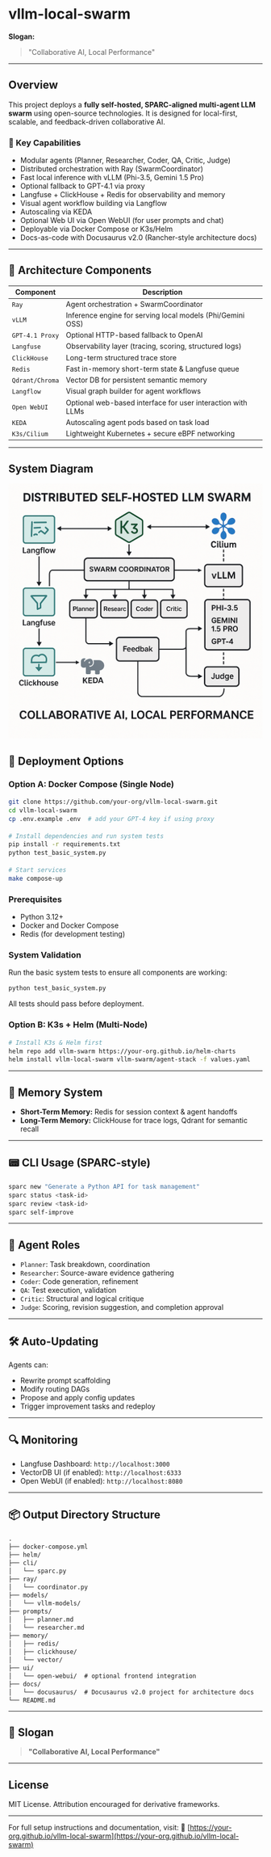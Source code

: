 # vllm-local-swarm

**Slogan:**

> "Collaborative AI, Local Performance"

---

## Overview

This project deploys a **fully self-hosted, SPARC-aligned multi-agent LLM swarm** using open-source technologies. It is designed for local-first, scalable, and feedback-driven collaborative AI.

### 🎯 Key Capabilities

* Modular agents (Planner, Researcher, Coder, QA, Critic, Judge)
* Distributed orchestration with Ray (SwarmCoordinator)
* Fast local inference with vLLM (Phi-3.5, Gemini 1.5 Pro)
* Optional fallback to GPT-4.1 via proxy
* Langfuse + ClickHouse + Redis for observability and memory
* Visual agent workflow building via Langflow
* Autoscaling via KEDA
* Optional Web UI via Open WebUI (for user prompts and chat)
* Deployable via Docker Compose or K3s/Helm
* Docs-as-code with Docusaurus v2.0 (Rancher-style architecture docs)

---

## 🔧 Architecture Components

| Component       | Description                                                 |
| --------------- | ----------------------------------------------------------- |
| `Ray`           | Agent orchestration + SwarmCoordinator                      |
| `vLLM`          | Inference engine for serving local models (Phi/Gemini OSS)  |
| `GPT-4.1 Proxy` | Optional HTTP-based fallback to OpenAI                      |
| `Langfuse`      | Observability layer (tracing, scoring, structured logs)     |
| `ClickHouse`    | Long-term structured trace store                            |
| `Redis`         | Fast in-memory short-term state & Langfuse queue            |
| `Qdrant/Chroma` | Vector DB for persistent semantic memory                    |
| `Langflow`      | Visual graph builder for agent workflows                    |
| `Open WebUI`    | Optional web-based interface for user interaction with LLMs |
| `KEDA`          | Autoscaling agent pods based on task load                   |
| `K3s/Cilium`    | Lightweight Kubernetes + secure eBPF networking             |

---

## System Diagram

![alt text](image.png)

## 🚀 Deployment Options

### Option A: Docker Compose (Single Node)

```bash
git clone https://github.com/your-org/vllm-local-swarm.git
cd vllm-local-swarm
cp .env.example .env  # add your GPT-4 key if using proxy

# Install dependencies and run system tests
pip install -r requirements.txt
python test_basic_system.py

# Start services
make compose-up
```

### Prerequisites

* Python 3.12+
* Docker and Docker Compose
* Redis (for development testing)

### System Validation

Run the basic system tests to ensure all components are working:

```bash
python test_basic_system.py
```

All tests should pass before deployment.

### Option B: K3s + Helm (Multi-Node)

```bash
# Install K3s & Helm first
helm repo add vllm-swarm https://your-org.github.io/helm-charts
helm install vllm-local-swarm vllm-swarm/agent-stack -f values.yaml
```

---

## 🧠 Memory System

* **Short-Term Memory:** Redis for session context & agent handoffs
* **Long-Term Memory:** ClickHouse for trace logs, Qdrant for semantic recall

---

## 📟 CLI Usage (SPARC-style)

```bash
sparc new "Generate a Python API for task management"
sparc status <task-id>
sparc review <task-id>
sparc self-improve
```

---

## 🤖 Agent Roles

* `Planner`: Task breakdown, coordination
* `Researcher`: Source-aware evidence gathering
* `Coder`: Code generation, refinement
* `QA`: Test execution, validation
* `Critic`: Structural and logical critique
* `Judge`: Scoring, revision suggestion, and completion approval

---

## 🛠️ Auto-Updating

Agents can:

* Rewrite prompt scaffolding
* Modify routing DAGs
* Propose and apply config updates
* Trigger improvement tasks and redeploy

---

## 🔍 Monitoring

* Langfuse Dashboard: `http://localhost:3000`
* VectorDB UI (if enabled): `http://localhost:6333`
* Open WebUI (if enabled): `http://localhost:8080`

---

## 📦 Output Directory Structure

```text
.
├── docker-compose.yml
├── helm/
├── cli/
│   └── sparc.py
├── ray/
│   └── coordinator.py
├── models/
│   └── vllm-models/
├── prompts/
│   ├── planner.md
│   └── researcher.md
├── memory/
│   ├── redis/
│   ├── clickhouse/
│   └── vector/
├── ui/
│   └── open-webui/  # optional frontend integration
├── docs/
│   └── docusaurus/  # Docusaurus v2.0 project for architecture docs
└── README.md
```

---

## 🧠 Slogan

> **"Collaborative AI, Local Performance"**

---

## License

MIT License. Attribution encouraged for derivative frameworks.

---

For full setup instructions and documentation, visit:
📖 [https://your-org.github.io/vllm-local-swarm](https://your-org.github.io/vllm-local-swarm)
